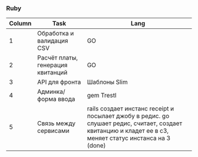 ### Ruby
| Column | Task | Lang |
|----------|----------|----------|
| 1    | Обработка и валидация CSV   | GO   |
| 2    | Расчёт платы, генерация квитанций   | GO   |
| 3    | API для фронта  | Шаблоны Slim |
| 4    | Админка/форма ввода  | gem Trestl |
| 5    | Связь между сервисами  | rails создает инстанс receipt и посылает джобу в редис. go слушает редис, считает, создает квитанцию и кладет ее в с3, меняет статус инстанса на 3 (done) |
